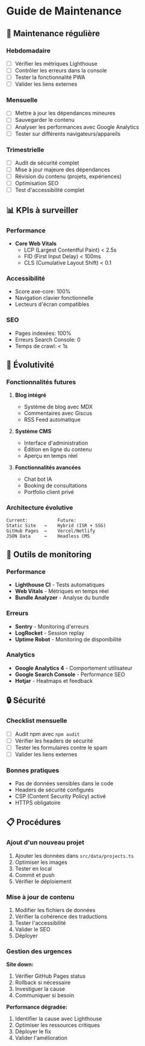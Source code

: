 # Guide de Maintenance

## 🔄 Maintenance régulière

### Hebdomadaire
- [ ] Vérifier les métriques Lighthouse
- [ ] Contrôler les erreurs dans la console
- [ ] Tester la fonctionnalité PWA
- [ ] Valider les liens externes

### Mensuelle
- [ ] Mettre à jour les dépendances mineures
- [ ] Sauvegarder le contenu
- [ ] Analyser les performances avec Google Analytics
- [ ] Tester sur différents navigateurs/appareils

### Trimestrielle
- [ ] Audit de sécurité complet
- [ ] Mise à jour majeure des dépendances
- [ ] Révision du contenu (projets, expériences)
- [ ] Optimisation SEO
- [ ] Test d'accessibilité complet

## 📊 KPIs à surveiller

### Performance
- **Core Web Vitals**
  - LCP (Largest Contentful Paint) < 2.5s
  - FID (First Input Delay) < 100ms
  - CLS (Cumulative Layout Shift) < 0.1

### Accessibilité
- Score axe-core: 100%
- Navigation clavier fonctionnelle
- Lecteurs d'écran compatibles

### SEO
- Pages indexées: 100%
- Erreurs Search Console: 0
- Temps de crawl: < 1s

## 🚀 Évolutivité

### Fonctionnalités futures

1. **Blog intégré**
   - Système de blog avec MDX
   - Commentaires avec Giscus
   - RSS Feed automatique

2. **Système CMS**
   - Interface d'administration
   - Édition en ligne du contenu
   - Aperçu en temps réel

3. **Fonctionnalités avancées**
   - Chat bot IA
   - Booking de consultations
   - Portfolio client privé

### Architecture évolutive

```
Current:           Future:
Static Site   →    Hybrid (ISR + SSG)
GitHub Pages  →    Vercel/Netlify
JSON Data     →    Headless CMS
```

## 🔧 Outils de monitoring

### Performance
- **Lighthouse CI** - Tests automatiques
- **Web Vitals** - Métriques en temps réel
- **Bundle Analyzer** - Analyse du bundle

### Erreurs
- **Sentry** - Monitoring d'erreurs
- **LogRocket** - Session replay
- **Uptime Robot** - Monitoring de disponibilité

### Analytics
- **Google Analytics 4** - Comportement utilisateur
- **Google Search Console** - Performance SEO
- **Hotjar** - Heatmaps et feedback

## 🔒 Sécurité

### Checklist mensuelle
- [ ] Audit npm avec `npm audit`
- [ ] Vérifier les headers de sécurité
- [ ] Tester les formulaires contre le spam
- [ ] Valider les liens externes

### Bonnes pratiques
- Pas de données sensibles dans le code
- Headers de sécurité configurés
- CSP (Content Security Policy) activé
- HTTPS obligatoire

## 📋 Procédures

### Ajout d'un nouveau projet

1. Ajouter les données dans `src/data/projects.ts`
2. Optimiser les images
3. Tester en local
4. Commit et push
5. Vérifier le déploiement

### Mise à jour de contenu

1. Modifier les fichiers de données
2. Vérifier la cohérence des traductions
3. Tester l'accessibilité
4. Valider le SEO
5. Déployer

### Gestion des urgences

**Site down:**
1. Vérifier GitHub Pages status
2. Rollback si nécessaire
3. Investiguer la cause
4. Communiquer si besoin

**Performance dégradée:**
1. Identifier la cause avec Lighthouse
2. Optimiser les ressources critiques
3. Déployer le fix
4. Valider l'amélioration
